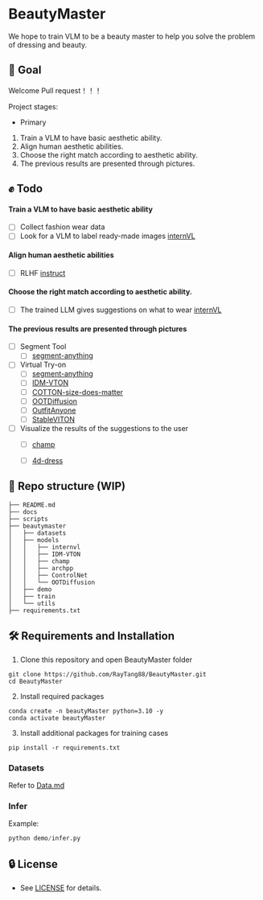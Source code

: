 # BeautyMaster

We hope to train VLM to be a beauty master to help you solve the problem of dressing and beauty.


## 💪 Goal

Welcome Pull request！！！

Project stages:
- Primary
1. Train a VLM to have basic aesthetic ability.
2. Align human aesthetic abilities.
3. Choose the right match according to aesthetic ability.
4. The previous results are presented through pictures.


## ✊ Todo

#### Train a VLM to have basic aesthetic ability
- [ ] Collect fashion wear data
- [ ] Look for a VLM to label ready-made images [internVL](https://internvl.opengvlab.com/)

#### Align human aesthetic abilities
- [ ] RLHF [instruct](https://arxiv.org/pdf/2203.02155.pdf)

#### Choose the right match according to aesthetic ability.
- [ ] The trained LLM gives suggestions on what to wear [internVL](https://internvl.opengvlab.com/)


#### The previous results are presented through pictures
- [ ] Segment Tool
  - [ ] [segment-anything](https://github.com/facebookresearch/segment-anything)
- [ ] Virtual Try-on
  - [ ] [segment-anything](https://github.com/facebookresearch/segment-anything)
  - [ ] [IDM-VTON](https://github.com/yisol/IDM-VTON)
  - [ ] [COTTON-size-does-matter](https://github.com/cotton6/COTTON-size-does-matter)
  - [ ] [OOTDiffusion](https://github.com/levihsu/OOTDiffusion)
  - [ ] [OutfitAnyone](https://github.com/HumanAIGC/OutfitAnyone)
  - [ ] [StableVITON](https://github.com/rlawjdghek/StableVITON)
- [ ] Visualize the results of the suggestions to the user
  - [ ] [champ](https://github.com/fudan-generative-vision/champ)
  - [ ] [4d-dress](https://github.com/eth-ait/4d-dress)


## 📂 Repo structure (WIP)
```
├── README.md
├── docs
├── scripts
├── beautymaster
│   ├── datasets
│   ├── models
│   │   ├── internvl
│   │   ├── IDM-VTON                     
│   │   ├── champ
│   │   ├── archpp
│   │   ├── ControlNet
│   │   └── OOTDiffusion
│   ├── demo
│   ├── train     
│   └── utils
├── requirements.txt
```

## 🛠️ Requirements and Installation

1. Clone this repository and open BeautyMaster folder
```
git clone https://github.com/RayTang88/BeautyMaster.git
cd BeautyMaster
```
2. Install required packages
```
conda create -n beautyMaster python=3.10 -y
conda activate beautyMaster

```
3. Install additional packages for training cases
```
pip install -r requirements.txt

```


### Datasets
Refer to [Data.md](docs/Data.md)


### Infer

Example:

```Python
python demo/infer.py 
```


## 🔒 License
* See [LICENSE](LICENSE) for details.

